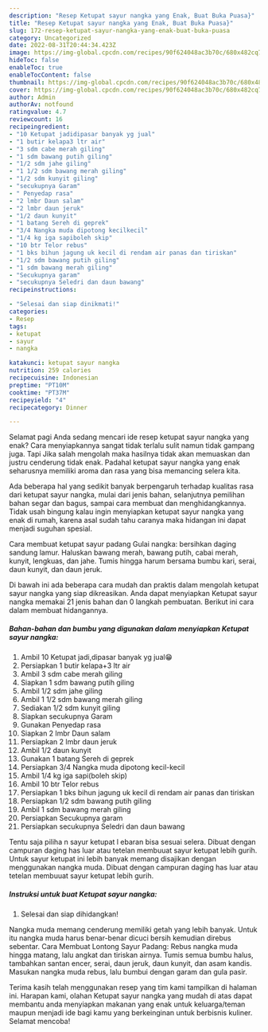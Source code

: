 ```yaml
---
description: "Resep Ketupat sayur nangka yang Enak, Buat Buka Puasa}"
title: "Resep Ketupat sayur nangka yang Enak, Buat Buka Puasa}"
slug: 172-resep-ketupat-sayur-nangka-yang-enak-buat-buka-puasa
category: Uncategorized
date: 2022-08-31T20:44:34.423Z
image: https://img-global.cpcdn.com/recipes/90f624048ac3b70c/680x482cq70/ketupat-sayur-nangka-foto-resep-utama.jpg
hideToc: false
enableToc: true
enableTocContent: false
thumbnail: https://img-global.cpcdn.com/recipes/90f624048ac3b70c/680x482cq70/ketupat-sayur-nangka-foto-resep-utama.jpg
cover: https://img-global.cpcdn.com/recipes/90f624048ac3b70c/680x482cq70/ketupat-sayur-nangka-foto-resep-utama.jpg
author: Admin
authorAv: notfound
ratingvalue: 4.7
reviewcount: 16
recipeingredient:
- "10 Ketupat jadidipasar banyak yg jual"
- "1 butir kelapa3 ltr air"
- "3 sdm cabe merah giling"
- "1 sdm bawang putih giling"
- "1/2 sdm jahe giling"
- "1 1/2 sdm bawang merah giling"
- "1/2 sdm kunyit giling"
- "secukupnya Garam"
- " Penyedap rasa"
- "2 lmbr Daun salam"
- "2 lmbr daun jeruk"
- "1/2 daun kunyit"
- "1 batang Sereh di geprek"
- "3/4 Nangka muda dipotong kecilkecil"
- "1/4 kg iga sapiboleh skip"
- "10 btr Telor rebus"
- "1 bks bihun jagung uk kecil di rendam air panas dan tiriskan"
- "1/2 sdm bawang putih giling"
- "1 sdm bawang merah giling"
- "Secukupnya garam"
- "secukupnya Seledri dan daun bawang"
recipeinstructions:

- "Selesai dan siap dinikmati!"
categories:
- Resep
tags:
- ketupat
- sayur
- nangka

katakunci: ketupat sayur nangka 
nutrition: 259 calories
recipecuisine: Indonesian
preptime: "PT10M"
cooktime: "PT37M"
recipeyield: "4"
recipecategory: Dinner

---
```



Selamat pagi Anda sedang mencari ide resep ketupat sayur nangka yang enak? Cara menyiapkannya sangat tidak terlalu sulit namun tidak gampang juga. Tapi Jika salah mengolah maka hasilnya tidak akan memuaskan dan justru cenderung tidak enak. Padahal ketupat sayur nangka yang enak seharusnya memiliki aroma dan rasa yang bisa memancing selera kita.


Ada beberapa hal yang sedikit banyak berpengaruh terhadap kualitas rasa dari ketupat sayur nangka, mulai dari jenis bahan, selanjutnya pemilihan bahan segar dan bagus, sampai cara membuat dan menghidangkannya. Tidak usah bingung kalau ingin menyiapkan ketupat sayur nangka yang enak di rumah, karena asal sudah tahu caranya maka hidangan ini dapat menjadi suguhan spesial.

Cara membuat ketupat sayur padang Gulai nangka: bersihkan daging sandung lamur. Haluskan bawang merah, bawang putih, cabai merah, kunyit, lengkuas, dan jahe. Tumis hingga harum bersama bumbu kari, serai, daun kunyit, dan daun jeruk.


Di bawah ini ada beberapa cara mudah dan praktis dalam mengolah ketupat sayur nangka yang siap dikreasikan. Anda dapat menyiapkan Ketupat sayur nangka memakai 21 jenis bahan dan 0 langkah pembuatan. Berikut ini cara dalam membuat hidangannya.

<!--inarticleads1-->

##### Bahan-bahan dan bumbu yang digunakan dalam menyiapkan Ketupat sayur nangka:

1. Ambil 10 Ketupat jadi,dipasar banyak yg jual😁
1. Persiapkan 1 butir kelapa+3 ltr air
1. Ambil 3 sdm cabe merah giling
1. Siapkan 1 sdm bawang putih giling
1. Ambil 1/2 sdm jahe giling
1. Ambil 1 1/2 sdm bawang merah giling
1. Sediakan 1/2 sdm kunyit giling
1. Siapkan secukupnya Garam
1. Gunakan  Penyedap rasa
1. Siapkan 2 lmbr Daun salam
1. Persiapkan 2 lmbr daun jeruk
1. Ambil 1/2 daun kunyit
1. Gunakan 1 batang Sereh di geprek
1. Persiapkan 3/4 Nangka muda dipotong kecil-kecil
1. Ambil 1/4 kg iga sapi(boleh skip)
1. Ambil 10 btr Telor rebus
1. Persiapkan 1 bks bihun jagung uk kecil di rendam air panas dan tiriskan
1. Persiapkan 1/2 sdm bawang putih giling
1. Ambil 1 sdm bawang merah giling
1. Persiapkan Secukupnya garam
1. Persiapkan secukupnya Seledri dan daun bawang


Tentu saja piliha n sayur ketupat l ebaran bisa sesuai selera. Dibuat dengan campuran daging has luar atau tetelan membuuat sayur ketupat lebih gurih. Untuk sayur ketupat ini lebih banyak memang disajikan dengan menggunakan nangka muda. Dibuat dengan campuran daging has luar atau tetelan membuuat sayur ketupat lebih gurih. 

<!--inarticleads2-->

##### Instruksi untuk buat Ketupat sayur nangka:


1. Selesai dan siap dihidangkan!

Nangka muda memang cenderung memiliki getah yang lebih banyak. Untuk itu nangka muda harus benar-benar dicuci bersih kemudian direbus sebentar. Cara Membuat Lontong Sayur Padang: Rebus nangka muda hingga matang, lalu angkat dan tiriskan airnya. Tumis semua bumbu halus, tambahkan santan encer, serai, daun jeruk, daun kunyit, dan asam kandis. Masukan nangka muda rebus, lalu bumbui dengan garam dan gula pasir. 

Terima kasih telah menggunakan resep yang tim kami tampilkan di halaman ini. Harapan kami, olahan Ketupat sayur nangka yang mudah di atas dapat membantu anda menyiapkan makanan yang enak untuk keluarga/teman maupun menjadi ide bagi kamu yang berkeinginan untuk berbisnis kuliner. Selamat mencoba!

